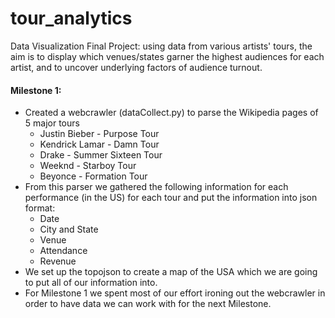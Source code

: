 # tour_analytics
Data Visualization Final Project: using data from various artists' tours, the aim is to display which venues/states garner the highest audiences for each artist, and to uncover underlying factors of audience turnout.

#### Milestone 1:
* Created a webcrawler (dataCollect.py) to parse the Wikipedia pages of 5 major tours
  * Justin Bieber - Purpose Tour
  * Kendrick Lamar - Damn Tour
  * Drake - Summer Sixteen Tour
  * Weeknd - Starboy Tour
  * Beyonce - Formation Tour
* From this parser we gathered the following information for each performance (in the US) for each tour and put the information into json format:
  * Date
  * City and State
  * Venue 
  * Attendance
  * Revenue
* We set up the topojson to create a map of the USA which we are going to put all of our information into.
* For Milestone 1 we spent most of our effort ironing out the webcrawler in order to have data we can work with for the next Milestone.


